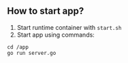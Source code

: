 ## How to start app?
1) Start runtime container with `start.sh`
2) Start app using commands:
```
cd /app
go run server.go
```